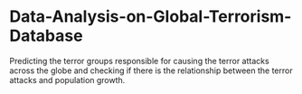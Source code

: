 # Data-Analysis-on-Global-Terrorism-Database
Predicting the terror groups responsible for causing  the terror attacks across the globe and checking if there is the relationship between the terror attacks and population growth. 
